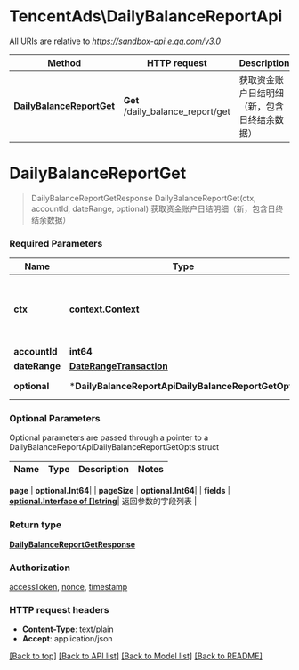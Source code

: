 # TencentAds\DailyBalanceReportApi

All URIs are relative to *https://sandbox-api.e.qq.com/v3.0*

Method | HTTP request | Description
------------- | ------------- | -------------
[**DailyBalanceReportGet**](DailyBalanceReportApi.md#DailyBalanceReportGet) | **Get** /daily_balance_report/get | 获取资金账户日结明细（新，包含日终结余数据）


# **DailyBalanceReportGet**
> DailyBalanceReportGetResponse DailyBalanceReportGet(ctx, accountId, dateRange, optional)
获取资金账户日结明细（新，包含日终结余数据）

### Required Parameters

Name | Type | Description  | Notes
------------- | ------------- | ------------- | -------------
 **ctx** | **context.Context** | context for authentication, logging, cancellation, deadlines, tracing, etc.
  **accountId** | **int64**|  | 
  **dateRange** | [**DateRangeTransaction**](DateRangeTransaction.md)|  | 
 **optional** | ***DailyBalanceReportApiDailyBalanceReportGetOpts** | optional parameters | nil if no parameters

### Optional Parameters
Optional parameters are passed through a pointer to a DailyBalanceReportApiDailyBalanceReportGetOpts struct

Name | Type | Description  | Notes
------------- | ------------- | ------------- | -------------


 **page** | **optional.Int64**|  | 
 **pageSize** | **optional.Int64**|  | 
 **fields** | [**optional.Interface of []string**](string.md)| 返回参数的字段列表 | 

### Return type

[**DailyBalanceReportGetResponse**](DailyBalanceReportGetResponse.md)

### Authorization

[accessToken](../README.md#accessToken), [nonce](../README.md#nonce), [timestamp](../README.md#timestamp)

### HTTP request headers

 - **Content-Type**: text/plain
 - **Accept**: application/json

[[Back to top]](#) [[Back to API list]](../README.md#documentation-for-api-endpoints) [[Back to Model list]](../README.md#documentation-for-models) [[Back to README]](../README.md)


